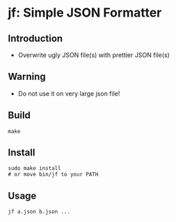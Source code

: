 # jf: Simple JSON Formatter #

## Introduction ##

- Overwrite ugly JSON file(s) with prettier JSON file(s)

## Warning ##

- Do not use it on very large json file!

## Build ##

```
make
```

## Install ##

```
sudo make install
# or move bin/jf to your PATH
```

## Usage ##

```
jf a.json b.json ...
```

